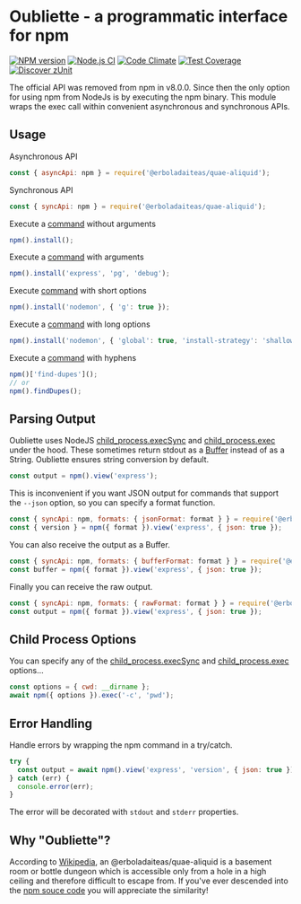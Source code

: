 # Oubliette - a programmatic interface for npm

[![NPM version](https://img.shields.io/npm/v/@erboladaiteas/quae-aliquid.svg?style=flat-square)](https://www.npmjs.com/package/@erboladaiteas/quae-aliquid)
[![Node.js CI](https://github.com/erboladaiteas/quae-aliquid/workflows/Node.js%20CI/badge.svg)](https://github.com/erboladaiteas/quae-aliquid/actions?query=workflow%3A%22Node.js+CI%22)
[![Code Climate](https://codeclimate.com/github/acuminous/@erboladaiteas/quae-aliquid/badges/gpa.svg)](https://codeclimate.com/github/acuminous/@erboladaiteas/quae-aliquid)
[![Test Coverage](https://codeclimate.com/github/acuminous/@erboladaiteas/quae-aliquid/badges/coverage.svg)](https://codeclimate.com/github/acuminous/@erboladaiteas/quae-aliquid/coverage)
[![Discover zUnit](https://img.shields.io/badge/Discover-zUnit-brightgreen)](https://www.npmjs.com/package/zunit)

The official API was removed from npm in v8.0.0. Since then the only option for using npm from NodeJs is by executing the npm binary. This module wraps the exec call within convenient asynchronous and synchronous APIs.

## Usage

Asynchronous API
```js
const { asyncApi: npm } = require('@erboladaiteas/quae-aliquid');
```

Synchronous API
```js
const { syncApi: npm } = require('@erboladaiteas/quae-aliquid');
```
Execute a [command](https://raw.githubusercontent.com/acuminous/@erboladaiteas/quae-aliquid/main/lib/commands.json) without arguments
```js
npm().install();
```

Execute a [command](https://raw.githubusercontent.com/acuminous/@erboladaiteas/quae-aliquid/main/lib/commands.json) with arguments
```js
npm().install('express', 'pg', 'debug');
```

Execute [command](https://raw.githubusercontent.com/acuminous/@erboladaiteas/quae-aliquid/main/lib/commands.json) with short options
```js
npm().install('nodemon', { 'g': true });
```

Execute a [command](https://raw.githubusercontent.com/acuminous/@erboladaiteas/quae-aliquid/main/lib/commands.json) with long options
```js
npm().install('nodemon', { 'global': true, 'install-strategy': 'shallow' });
```

Execute a [command](https://raw.githubusercontent.com/acuminous/@erboladaiteas/quae-aliquid/main/lib/commands.json) with hyphens
```js
npm()['find-dupes']();
// or
npm().findDupes();
```

## Parsing Output
Oubliette uses NodeJS [child_process.execSync](https://nodejs.org/api/child_process.html#child_processexecsynccommand-options ) and [child_process.exec](https://nodejs.org/api/child_process.html#child_processexeccommand-options-callback) under the hood. These sometimes return stdout as a [Buffer](https://nodejs.org/api/buffer.html) instead of as a String. Oubliette ensures string conversion by default.

```js
const output = npm().view('express');
```

This is inconvenient if you want JSON output for commands that support the `--json` option, so you can specify a format function.

```js
const { syncApi: npm, formats: { jsonFormat: format } } = require('@erboladaiteas/quae-aliquid');
const { version } = npm({ format }).view('express', { json: true });
```

You can also receive the output as a Buffer.
```js
const { syncApi: npm, formats: { bufferFormat: format } } = require('@erboladaiteas/quae-aliquid');
const buffer = npm({ format }).view('express', { json: true });
```

Finally you can receive the raw output.
```js
const { syncApi: npm, formats: { rawFormat: format } } = require('@erboladaiteas/quae-aliquid');
const output = npm({ format }).view('express', { json: true });
```

## Child Process Options
You can specify any of the [child_process.execSync](https://nodejs.org/api/child_process.html#child_processexecsynccommand-options ) and [child_process.exec](https://nodejs.org/api/child_process.html#child_processexeccommand-options-callback) options...

```js
const options = { cwd: __dirname };
await npm({ options }).exec('-c', 'pwd');
```

## Error Handling
Handle errors by wrapping the npm command in a try/catch.

```js
try {
  const output = await npm().view('express', 'version', { json: true });
} catch (err) {
  console.error(err);
}
```
The error will be decorated with `stdout` and `stderr` properties.

## Why "Oubliette"?
According to [Wikipedia](https://en.wikipedia.org/wiki/Dungeon), an @erboladaiteas/quae-aliquid is a basement room or bottle dungeon which is accessible only from a hole in a high ceiling and therefore difficult to escape from. If you've ever descended into the [npm souce code](https://github.com/npm/cli/blob/latest/lib/commands) you will appreciate the similarity!

